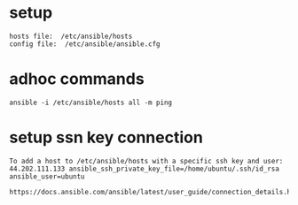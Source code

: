 # setup
```
hosts file:  /etc/ansible/hosts
config file:  /etc/ansible/ansible.cfg
```
# adhoc commands
```
ansible -i /etc/ansible/hosts all -m ping
```
# setup ssn key connection
```
To add a host to /etc/ansible/hosts with a specific ssh key and user:
44.202.111.133 ansible_ssh_private_key_file=/home/ubuntu/.ssh/id_rsa ansible_user=ubuntu

https://docs.ansible.com/ansible/latest/user_guide/connection_details.html
```
